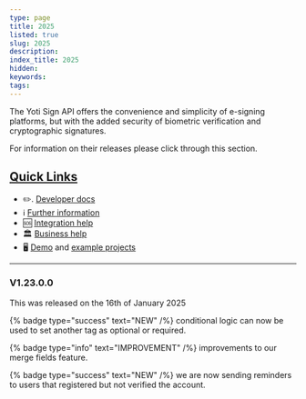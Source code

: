 ```yaml
---
type: page
title: 2025
listed: true
slug: 2025
description: 
index_title: 2025
hidden: 
keywords: 
tags: 
---
```


The Yoti Sign API offers the convenience and simplicity of e-signing platforms, but with the added security of biometric verification and cryptographic signatures.

For information on their releases please click through this section.

## [Quick Links](https://developers.yoti.com/stay-updated/esignatures-release-2023#quick-links)

- ✏️. [Developer doc](https://developers.yoti.com/identity-verification/getting-started)[s](https://developers.yoti.com/identity-verification/getting-started)
- ℹ️ [Further information](https://business.yoti.com/doc-scan/)
- 🆘 [Integration help](https://yoti.force.com/yotisupport/s/contactsupport)
- 🏛 [Business help](https://www.yoti.com/contact-us/)
- 🖥 [Demo](https://yoti.world/yoti-doc-scan/) and [example projects](https://developers.yoti.com/identity-verification/quick-start)

---

### V1.23.0.0

This was released on the 16th of January 2025

{% badge type="success" text="NEW" /%} conditional logic can now be used to set another tag as optional or required.

{% badge type="info" text="IMPROVEMENT" /%} improvements to our merge fields feature.

{% badge type="success" text="NEW" /%} we are now sending reminders to users that registered but not verified the account.